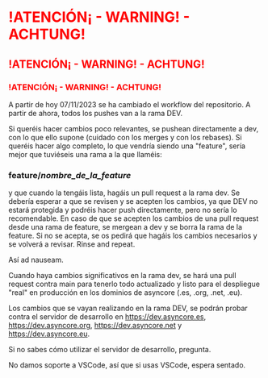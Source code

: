 # <span style="color: red;">!ATENCIÓN¡ - WARNING! - ACHTUNG!<span>

## <span style="color: red;">!ATENCIÓN¡ - WARNING! - ACHTUNG!<span>

### <span style="color: red;">!ATENCIÓN¡ - WARNING! - ACHTUNG!<span>

A partir de hoy 07/11/2023 se ha cambiado el workflow del repositorio. A partir de ahora, todos los pushes van a la rama DEV.

Si queréis hacer cambios poco relevantes, se pushean directamente a dev, con lo que ello supone (cuidado con los merges y con los rebases). Si queréis hacer algo completo, lo que vendría siendo una "feature", sería mejor que tuviéseis una rama a la que llaméis:

### feature/_nombre_de_la_feature_

y que cuando la tengáis lista, hagáis un pull request a la rama dev. Se debería esperar a que se revisen y se acepten los cambios, ya que DEV no estará protegida y podréis hacer push directamente, pero no sería lo recomendable. En caso de que se acepten los cambios de una pull request desde una rama de feature, se mergean a dev y se borra la rama de la feature. Si no se acepta, se os pedirá que hagáis los cambios necesarios y se volverá a revisar. Rinse and repeat.

Así ad nauseam. 

Cuando haya cambios significativos en la rama dev, se hará una pull request contra main para tenerlo todo actualizado y listo para el despliegue "real" en producción en los dominios de asyncore (.es, .org, .net, .eu).

Los cambios que se vayan realizando en la rama DEV, se podrán probar contra el servidor de desarrollo en https://dev.asyncore.es, https://dev.asyncore.org, https://dev.asyncore.net y https://dev.asyncore.eu.

Si no sabes cómo utilizar el servidor de desarrollo, pregunta. 

No damos soporte a VSCode, así que si usas VSCode, espera sentado.


